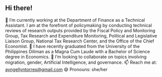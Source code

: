 ## Hi there!
🔭 I’m currently working at the Department of Finance as a Technical Assistant. I am at the forefront of policymaking by conducting technical reviews of research outputs provided by the Fiscal Policy and Monitoring Group, Tax Research and Expenditure Monitoring, Political and Legislative Liaison Group, National Tax Research Center, and the Office of the Chief Economist.
🌱 I have recently graduated from the University of the Philippines Diliman as a Magna Cum Laude with a Bachelor of Science degree in Economics.
👯 I’m looking to collaborate on topics involving migration, gender, Artificial Intelligence, and governance.
📫 Reach me at: ayngellyntorres@gmail.com
😄 Pronouns: she/her


<!--
**angellyntorres/angellyntorres** is a ✨ _special_ ✨ repository because its `README.md` (this file) appears on your GitHub profile.

- 🔭 I’m currently working at the Department of Finance as a Technical Assistant. I am at the forefront of policymaking by conducting technical reviews of research outputs provided by the Fiscal Policy and Monitoring Group, Tax Research and Expenditure Monitoring, Political and Legislative Liaison Group, National Tax Research Center, and the Office of the Chief Economist.
- 🌱 I have recently graduated from the University of the Philippines Diliman as a Magna Cum Laude with a Bachelor of Science degree in Economics.
- 👯 I’m looking to collaborate on topics involving migration, gender, Artificial Intelligence, and governance.
- 📫 Connect to me through: ayngellyntorres@gmail.com
- 😄 Pronouns: she/her
-->
